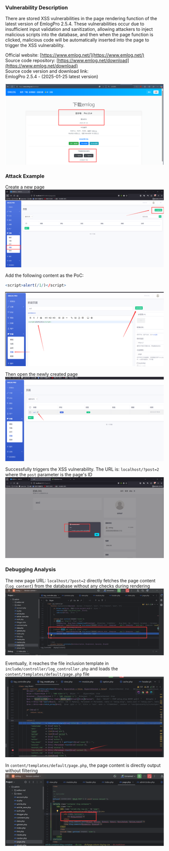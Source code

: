 ### Vulnerability Description  

There are stored XSS vulnerabilities in the page rendering function of the latest version of EmlogPro 2.5.4. These vulnerabilities occur due to insufficient input validation and sanitization, allowing attackers to inject malicious scripts into the database, and then when the page function is clicked, malicious code will be automatically inserted into the page to trigger the XSS vulnerability.

Official website: [https://www.emlog.net/](https://www.emlog.net/)  
Source code repository: [https://www.emlog.net/download](https://www.emlog.net/download)  
Source code version and download link:  
EmlogPro 2.5.4 - (2025-01-25 latest version)

![](./public/a.png)

### Attack Example  
Create a new page  
![](./pubic-xss/3-1.png)

Add the following content as the PoC:  
```r
<script>alert(/1/)</script>
```
![](./pubic-xss/3-2.png)

Then open the newly created page  
![](./pubic-xss/3-3.png)

Successfully triggers the XSS vulnerability. The URL is: `localhost/?post=2` where the `post` parameter is the page's ID  
![](./pubic-xss/3-4.png)

### Debugging Analysis

The new page URL: `localhost/?post=2` directly fetches the page content (`log_content`) from the database without any checks during rendering  
![](./pubic-xss/3-5.png)

Eventually, it reaches the file inclusion template in `include/controller/log_controller.php` and loads the `content/templates/default/page.php` file  
![](./pubic-xss/3-7.png)

In `content/templates/default/page.php`, the page content is directly output without filtering  
![](./pubic-xss/3-6.png)